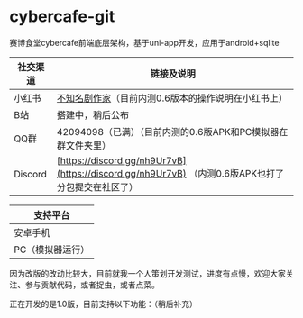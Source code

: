 # cybercafe-git
赛博食堂cybercafe前端底层架构，基于uni-app开发，应用于android+sqlite

| 社交渠道 | 链接及说明 |
| ------- | ----------- |
| 小红书   | [不知名剧作家](https://www.xiaohongshu.com/user/profile/609a8cf700000000010004c3)（目前内测0.6版本的操作说明在小红书上） |
| B站     | 搭建中，稍后公布 |
| QQ群    | 42094098（已满）（目前内测的0.6版APK和PC模拟器在群文件夹里） |
| Discord | [https://discord.gg/nh9Ur7vB](https://discord.gg/nh9Ur7vB) （内测0.6版APK也打了分包提交在社区了） |


| 支持平台 |
| ------- |
| 安卓手机 |
| PC（模拟器运行）|

因为改版的改动比较大，目前就我一个人策划开发测试，进度有点慢，欢迎大家关注、参与贡献代码，或者捉虫，或者点菜。

正在开发的是1.0版，目前支持以下功能：（稍后补充）